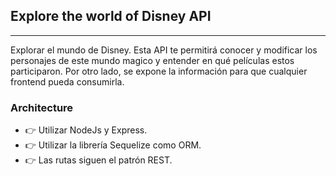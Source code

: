 ## Explore the world of Disney API
___
Explorar el mundo de Disney. Esta API te  permitirá conocer y modificar los
personajes de este mundo magico y entender en qué películas estos participaron. Por otro lado, se expone la información para que cualquier frontend pueda consumirla.

### Architecture
- 👉 Utilizar NodeJs y Express.
- 👉 Utilizar la librería Sequelize como ORM.
- 👉 Las rutas siguen el patrón REST.
